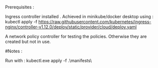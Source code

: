 Prerequisites :

Ingress controller installed . Achieved in minikube/docker desktop using :  kubectl apply -f https://raw.githubusercontent.com/kubernetes/ingress-nginx/controller-v1.12.0/deploy/static/provider/cloud/deploy.yaml

A network policy controller for testing the policies. Otherwise they are created but not in use. 

#Notes :

Run with : kubectl.exe apply -f .\manifests\

